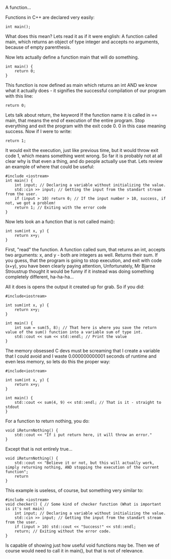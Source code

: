 A function...

Functions in C++ are declared very easily:

```
int main();
```

What does this mean? Lets read it as if it were english:
A function called main, which returns an object of type integer and accepts no arguments, because of empty parenthesis.

Now lets actually define a function main that will do something.

```
int main() {
    return 0;
}
```

This function is now defined as main which returns an int AND we know what it actually does - it signifies the successful
compilation of our program with this line:

```return 0;```

Lets talk about return, the keyword
If the function name it is called in == main, that means the end of execution of the entire program. Stop everything and exit the program with the exit
code 0. 0 in this case meaning success. Now if I were to write:

```return 1;```

It would exit the execution, just like previous time, but it would throw exit code 1, which means something went wrong.
So far it is probably not at all clear why is that even a thing, and do people actually use that.
Lets review an example of where that could be useful:

```
#include <iostream>
int main() {
    int input; // Declaring a variable without initializing the value.
    std::cin >> input; // Getting the input from the standart stream from the user.
    if (input > 10) return 0; // If the input number > 10, success, if not, we got a problem!
    return 1; // Exiting with the error code
}
```


Now lets look an a function that is not called main():

```
int sum(int x, y) {
    return x+y;
}
```

First, "read" the function.
A function called sum, that returns an int, accepts two arguments: x, and y - both are integers as well. Returns their sum.
If you guess, that the program is going to stop execution, and exit with code (x+y), you have been clearly paying attention,
Unfortunately, Mr Bjarne Stroustrup thought it would be funny if it instead was doing something completely different, ha-ha-ha...

All it does is opens the output it created up for grab.
So if you did:

```
#include<iostream>

int sum(int x, y) {
    return x+y;
}

int main() {
    int sum = sum(5, 8); // That here is where you save the return value of the sum() function into a variable sum of type int.
    std::cout << sum << std::endl; // Print the value
}
```

The memory obsessed C devs must be screaming that I create a variable that I could avoid and I waste 0.000000000001 seconds of runtime and even less memory, so lets do this the proper way:

```
#include<iostream>

int sum(int x, y) {
    return x+y;
}

int main() {
    std::cout << sum(4, 9) << std::endl; // That is it - straight to stdout
}
```


For a function to return nothing, you do:

```
void iReturnNothing() {
    std::cout << "If i put return here, it will throw an error."
}
```

Except that is not entirely true...

```
void iReturnNothing() {
    std::cout << "Believe it or not, but this will actually work, simply returning nothing, AND stopping the execution of the current function";
    return
}
```

This example is useless, of course, but something very similar to:

```
#include <iostream>
void checker() { // Some kind of checker function (What is important is it's not main)
    int input; // Declaring a variable without initializing the value.
    std::cin >> input; // Getting the input from the standart stream from the user.
    if (input > 10) std::cout << "Success!" << std::endl;
    return; // Exiting without the error code.
}
```

Is capable of showing just how useful void functions may be.
Then we of course would need to call it in main(), but that is not of relevance.
